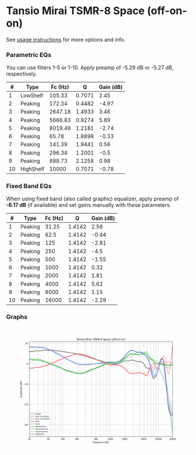 # Tansio Mirai TSMR-8 Space (off-on-on)
See [usage instructions](https://github.com/jaakkopasanen/AutoEq#usage) for more options and info.

### Parametric EQs
You can use filters 1-5 or 1-10. Apply preamp of -5.29 dB or -5.27 dB, respectively.

|   # | Type      |   Fc (Hz) |      Q |   Gain (dB) |
|-----|-----------|-----------|--------|-------------|
|   1 | LowShelf  |    105.33 | 0.7071 |        2.45 |
|   2 | Peaking   |    172.34 | 0.4482 |       -4.97 |
|   3 | Peaking   |   2647.18 | 1.4933 |        3.46 |
|   4 | Peaking   |   5666.83 | 0.9274 |        5.89 |
|   5 | Peaking   |   8019.49 | 1.2181 |       -2.74 |
|   6 | Peaking   |     65.78 | 1.8898 |       -0.33 |
|   7 | Peaking   |    141.39 | 1.9441 |        0.56 |
|   8 | Peaking   |    296.34 | 1.2001 |       -0.5  |
|   9 | Peaking   |    888.73 | 2.1258 |        0.98 |
|  10 | HighShelf |  10000    | 0.7071 |       -0.78 |

### Fixed Band EQs
When using fixed band (also called graphic) equalizer, apply preamp of **-6.17 dB** (if available) and set gains manually with these parameters.

|   # | Type    |   Fc (Hz) |      Q |   Gain (dB) |
|-----|---------|-----------|--------|-------------|
|   1 | Peaking |     31.25 | 1.4142 |        2.56 |
|   2 | Peaking |     62.5  | 1.4142 |       -0.44 |
|   3 | Peaking |    125    | 1.4142 |       -2.81 |
|   4 | Peaking |    250    | 1.4142 |       -4.5  |
|   5 | Peaking |    500    | 1.4142 |       -1.55 |
|   6 | Peaking |   1000    | 1.4142 |        0.32 |
|   7 | Peaking |   2000    | 1.4142 |        1.81 |
|   8 | Peaking |   4000    | 1.4142 |        5.62 |
|   9 | Peaking |   8000    | 1.4142 |        1.15 |
|  10 | Peaking |  16000    | 1.4142 |       -2.29 |

### Graphs
![](./Tansio%20Mirai%20TSMR-8%20Space%20(off-on-on).png)
